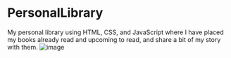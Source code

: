 # PersonalLibrary
My personal library using HTML, CSS, and JavaScript where I have placed my books already read and upcoming to read, and share a bit of my story with them.
![image](https://github.com/CodebYan/PersonalLibrary/assets/136243640/f88b55ee-d41d-49fa-a339-2c40cc9bc9a1)
